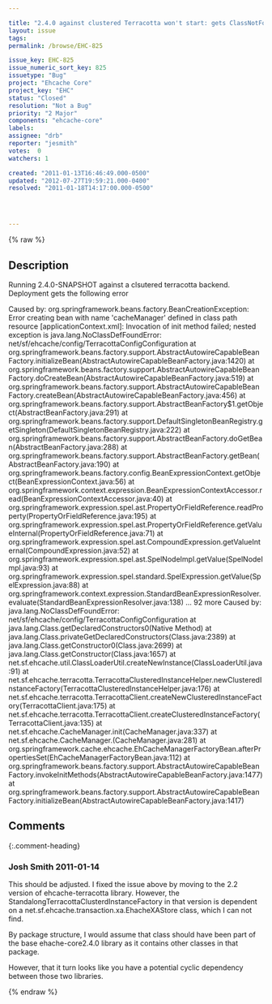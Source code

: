 ```yaml
---

title: "2.4.0 against clustered Terracotta won't start: gets ClassNotFound exception"
layout: issue
tags: 
permalink: /browse/EHC-825

issue_key: EHC-825
issue_numeric_sort_key: 825
issuetype: "Bug"
project: "Ehcache Core"
project_key: "EHC"
status: "Closed"
resolution: "Not a Bug"
priority: "2 Major"
components: "ehcache-core"
labels: 
assignee: "drb"
reporter: "jesmith"
votes:  0
watchers: 1

created: "2011-01-13T16:46:49.000-0500"
updated: "2012-07-27T19:59:21.000-0400"
resolved: "2011-01-18T14:17:00.000-0500"




---
```


{% raw %}

## Description

<div markdown="1" class="description">

Running 2.4.0-SNAPSHOT against a clsutered terracotta backend. Deployment gets the following error


Caused by: org.springframework.beans.factory.BeanCreationException: Error creating bean with name 'cacheManager' defined in class path resource [applicationContext.xml]: Invocation of init method failed; nested exception is java.lang.NoClassDefFoundError: net/sf/ehcache/config/TerracottaConfigConfiguration
        at org.springframework.beans.factory.support.AbstractAutowireCapableBeanFactory.initializeBean(AbstractAutowireCapableBeanFactory.java:1420)
        at org.springframework.beans.factory.support.AbstractAutowireCapableBeanFactory.doCreateBean(AbstractAutowireCapableBeanFactory.java:519)
        at org.springframework.beans.factory.support.AbstractAutowireCapableBeanFactory.createBean(AbstractAutowireCapableBeanFactory.java:456)
        at org.springframework.beans.factory.support.AbstractBeanFactory$1.getObject(AbstractBeanFactory.java:291)
        at org.springframework.beans.factory.support.DefaultSingletonBeanRegistry.getSingleton(DefaultSingletonBeanRegistry.java:222)
        at org.springframework.beans.factory.support.AbstractBeanFactory.doGetBean(AbstractBeanFactory.java:288)
        at org.springframework.beans.factory.support.AbstractBeanFactory.getBean(AbstractBeanFactory.java:190)
        at org.springframework.beans.factory.config.BeanExpressionContext.getObject(BeanExpressionContext.java:56)
        at org.springframework.context.expression.BeanExpressionContextAccessor.read(BeanExpressionContextAccessor.java:40)
        at org.springframework.expression.spel.ast.PropertyOrFieldReference.readProperty(PropertyOrFieldReference.java:195)
        at org.springframework.expression.spel.ast.PropertyOrFieldReference.getValueInternal(PropertyOrFieldReference.java:71)
        at org.springframework.expression.spel.ast.CompoundExpression.getValueInternal(CompoundExpression.java:52)
        at org.springframework.expression.spel.ast.SpelNodeImpl.getValue(SpelNodeImpl.java:93)
        at org.springframework.expression.spel.standard.SpelExpression.getValue(SpelExpression.java:88)
        at org.springframework.context.expression.StandardBeanExpressionResolver.evaluate(StandardBeanExpressionResolver.java:138)
        ... 92 more
Caused by: java.lang.NoClassDefFoundError: net/sf/ehcache/config/TerracottaConfigConfiguration
        at java.lang.Class.getDeclaredConstructors0(Native Method)
        at java.lang.Class.privateGetDeclaredConstructors(Class.java:2389)
        at java.lang.Class.getConstructor0(Class.java:2699)
        at java.lang.Class.getConstructor(Class.java:1657)
        at net.sf.ehcache.util.ClassLoaderUtil.createNewInstance(ClassLoaderUtil.java:91)
        at net.sf.ehcache.terracotta.TerracottaClusteredInstanceHelper.newClusteredInstanceFactory(TerracottaClusteredInstanceHelper.java:176)
        at net.sf.ehcache.terracotta.TerracottaClient.createNewClusteredInstanceFactory(TerracottaClient.java:175)
        at net.sf.ehcache.terracotta.TerracottaClient.createClusteredInstanceFactory(TerracottaClient.java:135)
        at net.sf.ehcache.CacheManager.init(CacheManager.java:337)
        at net.sf.ehcache.CacheManager.<init>(CacheManager.java:281)
        at org.springframework.cache.ehcache.EhCacheManagerFactoryBean.afterPropertiesSet(EhCacheManagerFactoryBean.java:112)
        at org.springframework.beans.factory.support.AbstractAutowireCapableBeanFactory.invokeInitMethods(AbstractAutowireCapableBeanFactory.java:1477)
        at org.springframework.beans.factory.support.AbstractAutowireCapableBeanFactory.initializeBean(AbstractAutowireCapableBeanFactory.java:1417)


</div>

## Comments


{:.comment-heading}
### **Josh Smith** <span class="date">2011-01-14</span>

<div markdown="1" class="comment">

This should be adjusted. I fixed the issue above by moving to the 2.2 version of ehcache-terracotta library. However, the StandalongTerracottaClusterdInstanceFactory in that version is dependent on a net.sf.ehcache.transaction.xa.EhacheXAStore class, which I can not find. 

By package structure, I would assume that class should have been part of the base ehache-core2.4.0 library as it contains other classes in that package. 

However, that it turn looks like you have a potential cyclic dependency between those two libraries.



</div>



{% endraw %}
